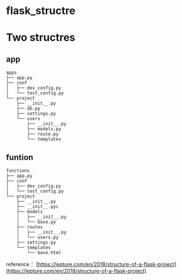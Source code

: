 # flask_structre

# Two structres
## app
```
apps
├── app.py
├── conf
│   ├── dev_config.py
│   └── test_config.py
└── project
    ├── __init__.py
    ├── db.py
    ├── settings.py
    └── users
        ├── __init__.py
        ├── models.py
        ├── route.py
        └── templates
```

## funtion
```
functions
├── app.py
├── conf
│   ├── dev_config.py
│   └── test_config.py
└── project
    ├── __init__.py
    ├── __init__.pyc
    ├── models
    │   ├── __init__.py
    │   └── base.py
    ├── routes
    │   ├── __init__.py
    │   └── users.py
    ├── settings.py
    └── templates
        └── base.html
```

reference： [https://lepture.com/en/2018/structure-of-a-flask-project](https://lepture.com/en/2018/structure-of-a-flask-project)
